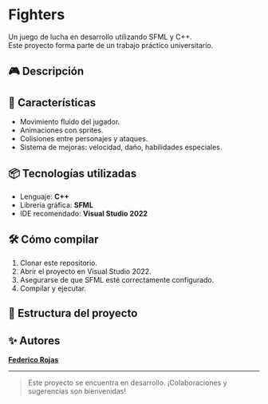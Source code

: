# Fighters

Un juego de lucha en desarrollo utilizando SFML y C++.  
Este proyecto forma parte de un trabajo práctico universitario.

## 🎮 Descripción


## 🚀 Características

- Movimiento fluido del jugador.
- Animaciones con sprites.
- Colisiones entre personajes y ataques.
- Sistema de mejoras: velocidad, daño, habilidades especiales.


## 📦 Tecnologías utilizadas

- Lenguaje: **C++**
- Librería gráfica: **SFML**
- IDE recomendado: **Visual Studio 2022**

## 🛠️ Cómo compilar

1. Clonar este repositorio.
2. Abrir el proyecto en Visual Studio 2022.
3. Asegurarse de que SFML esté correctamente configurado.
4. Compilar y ejecutar.

## 📁 Estructura del proyecto

## ✨ Autores

**[Federico Rojas](https://github.com/FeDev-R)**

---

> Este proyecto se encuentra en desarrollo. ¡Colaboraciones y sugerencias son bienvenidas!